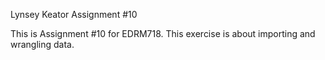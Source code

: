 Lynsey Keator Assignment #10

This is Assignment #10 for EDRM718. This exercise is about importing and wrangling data.